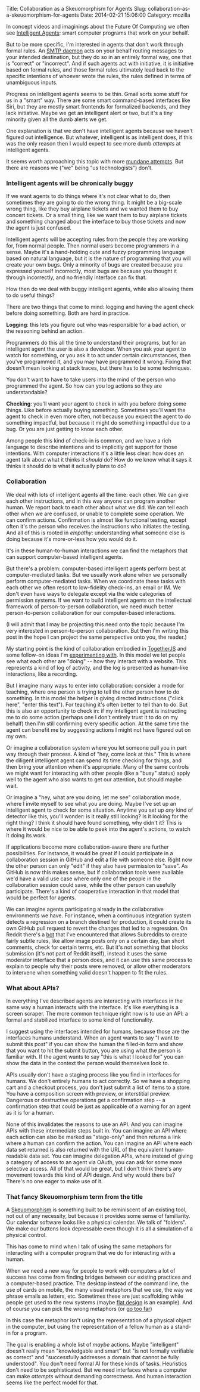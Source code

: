 Title: Collaboration as a Skeuomorphism for Agents
Slug: collaboration-as-a-skeuomorphism-for-agents
Date: 2014-02-21 15:06:00
Category: mozilla

In concept videos and imaginings about the Future Of Computing we often see [Intelligent Agents](https://en.wikipedia.org/wiki/Software_agent#User_agents_.28personal_agents.29): smart computer programs that work on your behalf.

But to be more specific, I'm interested in agents that don't work through formal rules.  An [SMTP daemon](https://en.wikipedia.org/wiki/Simple_Mail_Transfer_Protocol#Outgoing_mail_SMTP_server) acts on your behalf routing messages to your intended destination, but they do so in an entirely formal way, one that is "correct" or "incorrect".  And if such agents act with initiative, it is initiative based on formal rules, and those formal rules ultimately lead back to the specific intentions of whoever wrote the rules, the rules defined in terms of unambiguous inputs.

Progress on intelligent agents seems to be thin.  Gmail sorts some stuff for us in a "smart" way.  There are some smart command-based interfaces like Siri, but they are mostly smart frontends for formalized backends, and they lack initiative.  Maybe we get an intelligent alert or two, but it's a tiny minority given all the dumb alerts we get.

One explanation is that we don't have intelligent agents because we haven't figured out intelligence.  But whatever, intelligent is as intelligent does, if this was the only reason then I would expect to see more dumb *attempts* at intelligent agents.

It seems worth approaching this topic with more [mundane attempts](http://johncarlosbaez.wordpress.com/2013/09/29/levels-of-excellence/). But there are reasons we ("we" being "us technologists") don't.

### Intelligent agents will be chronically buggy

If we want agents to do things where it's not clear what to do, then sometimes they are going to do the wrong thing.  It might be a big-scale wrong thing, like they buy airplane tickets and we wanted them to buy concert tickets.  Or a small thing, like we want them to buy airplane tickets and something changed about the interface to buy those tickets and now the agent is just confused.

Intelligent agents will be accepting rules from the people they are working for, from normal people.  Then normal users become programmers in a sense. Maybe it's a hand-holding cute and fuzzy programming language based on natural language, but it is the nature of programming that you will create your own bugs.  Only a minority of bugs are created because you expressed yourself incorrectly, most bugs are because you thought it through incorrectly, and no friendly interface can fix that.

How then do we deal with buggy intelligent agents, while also allowing them to do useful things?

There are two things that come to mind: logging and having the agent check before doing something.  Both are hard in practice.

**Logging**: this lets you figure out who was responsible for a bad action, or the reasoning behind an action.

Programmers do this all the time to understand their programs, but for an intelligent agent the user is also a developer.  When you ask your agent to watch for something, or you ask it to act under certain circumstances, then you've programmed it, and you may have programmed it wrong.  Fixing that doesn't mean looking at stack traces, but there has to be some techniques.

You don't want to have to take users into the mind of the person who programmed the agent.  So how can you log actions so they are understandable?

**Checking**: you'll want your agent to check in with you before doing some things.  Like before actually buying something. Sometimes you'll want the agent to check in even more often, not because you expect the agent to do something impactful, but because it might do something impactful due to a bug.  Or you are just getting to know each other.

Among people this kind of check-in is common, and we have a rich language to describe intentions and to implicitly get support for those intentions.  With computer interactions it's a little less clear: how does an agent talk about what it thinks it *should* do? How do we know what it says it thinks it should do is what it actually plans to do?

### Collaboration

We deal with lots of intelligent agents all the time: each other.  We can give each other instructions, and in this way anyone can program another human.  We report back to each other about what we did.  We can tell each other when we are confused, or unable to complete some operation. We can confirm actions.  Confirmation is almost like functional testing, except often it's the person who receives the instructions who initiates the testing.  And all of this is rooted in *empathy*: understanding what someone else is doing because it's more-or-less how you would do it.

It's in these human-to-human interactions we can find the metaphors that can support computer-based intelligent agents.

But there's a problem: computer-based intelligent agents perform best at computer-mediated tasks.  But we usually work alone when we personally perform computer-mediated tasks.  When we coordinate these tasks with each other we often resort to low-fidelity check-ins, an email or IM.  We don't even have ways to delegate except via the wide categories of permission systems.  If we want to build intelligent agents on the intellectual framework of person-to-person collaboration, we need much better person-to-person collaboration for our computer-based interactions.

(I will admit that I may be projecting this need onto the topic because I'm very interested in person-to-person collaboration.  But then I'm writing this post in the hope I can project the same perspective onto you, the reader.)

My starting point is the kind of collaboration embodied in [TogetherJS](https://togetherjs.com) and some follow-on ideas I'm [experimenting with](https://togetherjs.com/hotdish/). In this model we let people see what each other are "doing" -- how they interact with a website.  This represents a kind of log of activity, and the log is presented as human-like interactions, like a recording.

But I imagine many ways to enter into collaboration: consider a mode for teaching, where one person is trying to tell the other person how to do something.  In this model the helper is giving directed instructions ("click here", "enter this text").  For teaching it's often better to tell than to do.  But this is also an opportunity to check in: if my intelligent agent is instructing me to do some action (perhaps one I don't entirely trust it to do on my behalf) then I'm still confirming every specific action.  At the same time the agent can benefit me by suggesting actions I might not have figured out on my own.

Or imagine a collaboration system where you let someone pull you in part way through their process.  A kind of "hey, come look at this." This is where the diligent intelligent agent can spend its time checking for things, and then bring your attention when it's appropriate.  Many of the same controls we might want for interacting with other people (like a "busy" status) apply well to the agent who also wants to get our attention, but should maybe wait.

Or imagine a "hey, what are you doing, let me see" collaboration mode, where I invite myself to see what you are doing.  Maybe I've set up an intelligent agent to check for some situation.  Anytime you set up *any* kind of detector like this, you'll wonder: is it really still looking?  Is it looking for the right thing?  I think it should have found something, why didn't it?  This is where it would be nice to be able to peek into the agent's actions, to watch it doing its work.

If applications become more collaboration-aware there are further possibilities.  For instance, it would be great if I could participate in a collaboration session in GitHub and edit a file with someone else.  Right now the other person can only "edit" if they also have permission to "save".  As GitHub is now this makes sense, but if collaboration tools were available we'd have a valid use case where only one of the people in the collaboration session could save, while the other person can usefully participate.  There's a kind of cooperative interaction in that model that would be perfect for agents.

We can imagine agents participating already in the collaborative environments we have.  For instance, when a continuous integration system detects a regression on a branch destined for production, it could create its own GitHub pull request to revert the changes that led to a regression.  On Reddit there's a [bot](https://github.com/Deimos/AutoModerator) that I've encountered that allows Subreddits to create fairly subtle rules, like allow image posts only on a certain day, ban short comments, check for certain terms, etc.  But it's not something that blocks submission (it's not part of Reddit itself), instead it uses the same moderator interface that a person does, and it can use this same process to explain to people why their posts were removed, or allow other moderators to intervene when something valid doesn't happen to fit the rules.

### What about APIs?

In everything I've described agents are interacting with interfaces in the same way a human interacts with the interface.  It's like everything is a screen scraper.  The more common technique right now is to use an API: a formal and stabilized interface to some kind of functionality.

I suggest using the interfaces intended for humans, because those are the interfaces humans understand.  When an agent wants to say "I want to submit this post" if you can show the human the filled-in form and show that you want to hit the submit button, you are using what the person is familiar with.  If the agent wants to say "this is what I looked for" you can show the data in the context the person would themselves look to.

APIs usually don't have a staging process like you find in interfaces for humans.  We don't entirely humans to act correctly.  So we have a shopping cart and a checkout process, you don't just submit a list of items to a store.  You have a composition screen with preview, or interstitial preview.  Dangerous or destructive operations get a confirmation step -- a confirmation step that could be just as applicable of a warning for an agent as it is for a human.

None of this invalidates the reasons to use an API.  And you can imagine APIs with these intermediate steps built in.  You can imagine an API where each action can also be marked as "stage-only" and then returns a link where a human can confirm the action.  You can imagine an API where each data set returned is also returned with the URL of the equivalent human-readable data set.  You can imagine delegation APIs, where instead of giving a category of access to an agent via OAuth, you can ask for some more selective access. All of that would be great, but I don't think there's any movement towards this kind of API design.  And why would there be? There's no one eager to make use of it.

### That fancy Skeuomorphism term from the title

A [Skeuomorphism](https://en.wikipedia.org/wiki/Skeuomorph#Digital_skeuomorphs) is something built to be reminiscent of an existing tool, not out of any necessity, but because it provides some sense of familiarity.  Our calendar software looks like a physical calendar.  We talk of "folders".  We make our buttons look depressable even though it is all a simulation of a physical control.

This has come to mind when I talk of using the same metaphors for interacting with a computer program that we do for interacting with a human.

When we need a new way for people to work with computers a lot of success has come from finding bridges between our existing practices and a computer-based practice.  The desktop instead of the command line, the use of cards on mobile, the many visual metaphors that we use, the way we phrase emails as letters, etc.  Sometimes these are just scaffolding while people get used to the new systems (maybe [flat design](http://gizmodo.com/what-is-flat-design-508963228) is an example).  And of course you can pick the wrong metaphors (or [go too far](http://www.youtube.com/watch?v=ZegWedG-jk4))

In this case the metaphor isn't using the representation of a physical object in the computer, but using the representation of a fellow human as a stand-in for a program.

The goal is enabling a whole list of *maybe* actions.  Maybe "intelligent" doesn't really mean "knowledgable and smart" but "is not formally verifiable as correct" and "successfully addresses a domain that cannot be fully understood".  You don't need formal AI for these kinds of tasks.  Heuristics don't need to be sophisticated.  But we need interfaces where a computer can make *attempts* without demanding correctness.  And human interaction seems like the perfect model for that.

